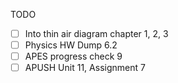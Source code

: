 TODO
- [ ] Into thin air diagram chapter 1, 2, 3
- [ ] Physics HW Dump 6.2
- [ ] APES progress check 9
- [ ] APUSH Unit 11, Assignment 7
